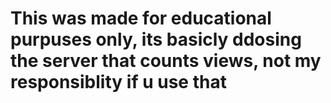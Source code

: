 # This was made for educational purpuses only, its basicly ddosing the server that counts views, not my responsiblity if u use that

